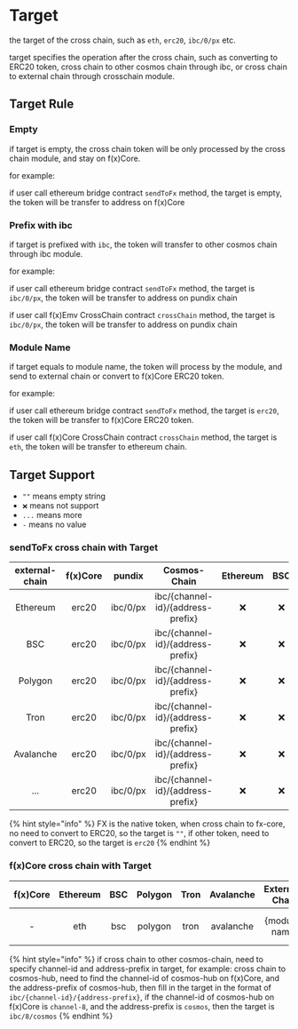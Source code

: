 # Target

the target of the cross chain, such as `eth`, `erc20`, `ibc/0/px` etc.

target specifies the operation after the cross chain, such as converting to ERC20 token, cross chain to other cosmos
chain through ibc, or cross chain to external chain through crosschain module.

## Target Rule

### Empty

if target is empty, the cross chain token will be only processed by the cross chain module, and stay on f(x)Core.

for example:

if user call ethereum bridge contract `sendToFx` method, the target is empty, the token will be transfer to address on
f(x)Core

### Prefix with ibc

if target is prefixed with `ibc`, the token will transfer to other cosmos chain through ibc module.

for example:

if user call ethereum bridge contract `sendToFx` method, the target is `ibc/0/px`, the token will be transfer to address
on pundix chain

if user call f(x)Emv CrossChain contract `crossChain` method, the target is `ibc/0/px`, the token will be transfer to
address on pundix chain

### Module Name

if target equals to module name, the token will process by the module, and send to external chain or convert to f(x)Core
ERC20 token.

for example:

if user call ethereum bridge contract `sendToFx` method, the target is `erc20`, the token will be transfer to f(x)Core
ERC20 token.

if user call f(x)Core CrossChain contract `crossChain` method, the target is `eth`, the token will be transfer to
ethereum chain.

## Target Support

* `""` means empty string
* `❌` means not support
* `...` means more
* `-` means no value

### sendToFx cross chain with Target

| external-chain | f(x)Core |  pundix  |           Cosmos-Chain            | Ethereum | BSC | External-Chain |
|:--------------:|:--------:|:--------:|:---------------------------------:|:--------:|:---:|:--------------:|
|    Ethereum    |  erc20   | ibc/0/px | ibc/{channel-id}/{address-prefix} |    ❌     |  ❌  |       ❌        |
|      BSC       |  erc20   | ibc/0/px | ibc/{channel-id}/{address-prefix} |    ❌     |  ❌  |       ❌        |
|    Polygon     |  erc20   | ibc/0/px | ibc/{channel-id}/{address-prefix} |    ❌     |  ❌  |       ❌        |
|      Tron      |  erc20   | ibc/0/px | ibc/{channel-id}/{address-prefix} |    ❌     |  ❌  |       ❌        |
|   Avalanche    |  erc20   | ibc/0/px | ibc/{channel-id}/{address-prefix} |    ❌     |  ❌  |       ❌        |
|      ...       |  erc20   | ibc/0/px | ibc/{channel-id}/{address-prefix} |    ❌     |  ❌  |       ❌        |

{% hint style="info" %}
FX is the native token, when cross chain to fx-core, no need to convert to ERC20, so the target is `""`, if other token,
need to convert to ERC20, so the target is `erc20`
{% endhint %}

### f(x)Core cross chain with Target

| f(x)Core | Ethereum | BSC | Polygon | Tron | Avalanche | External-Chain |  Pundix  |           Cosmos-Chain            |
|:--------:|:--------:|:---:|:-------:|:----:|:---------:|:--------------:|:--------:|:---------------------------------:|
|    -     |   eth    | bsc | polygon | tron | avalanche | {module-name}  | ibc/0/px | ibc/{channel-id}/{address-prefix} |

{% hint style="info" %}
if cross chain to other cosmos-chain, need to specify channel-id and address-prefix in target, for example: cross chain
to cosmos-hub, need to find the channel-id of cosmos-hub on f(x)Core, and the address-prefix of cosmos-hub, then fill in
the target in the format of `ibc/{channel-id}/{address-prefix}`, if the channel-id of cosmos-hub on f(x)Core
is `channel-8`, and the address-prefix is `cosmos`, then the target is `ibc/8/cosmos`
{% endhint %}